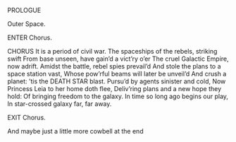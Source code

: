 PROLOGUE

Outer Space.

ENTER Chorus.

CHORUS
It is a period of civil war. 
The spaceships of the rebels, striking swift
From base unseen, have gain’d a vict’ry o’er
The cruel Galactic Empire, now adrift.
Amidst the battle, rebel spies prevail’d
And stole the plans to a space station vast,
Whose pow’rful beams will later be unveil’d
And crush a planet: ’tis the DEATH STAR blast.
Pursu’d by agents sinister and cold,
Now Princess Leia to her home doth flee,
Deliv’ring plans and a new hope they hold:
Of bringing freedom to the galaxy.
In time so long ago begins our play,
In star-crossed galaxy far, far away.

EXIT Chorus.

And maybe just a little more cowbell at the end
